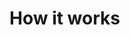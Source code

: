 # How it works

<figure><img src="https://user-images.githubusercontent.com/6728866/238520283-73450b13-3620-4c9c-9817-2ee57a7b7b94.svg" alt=""><figcaption></figcaption></figure>
